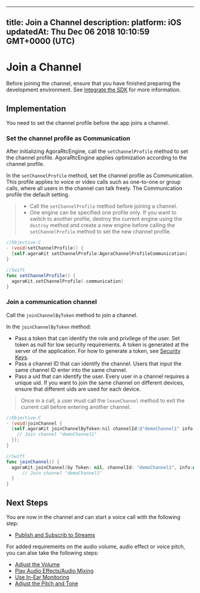 
---
title: Join a Channel
description: 
platform: iOS
updatedAt: Thu Dec 06 2018 10:10:59 GMT+0000 (UTC)
---
# Join a Channel
Before joining the channel, ensure that you have finished preparing the development environment. See [Integrate the SDK](../../en/Voice/ios_audio.md) for more information.

## Implementation
You need to set the channel profile before the app joins a channel.

### Set the channel profile as Communication
After initializing AgoraRtcEngine, call the `setChannelProfile` method to set the channel profile. AgoraRtcEngine applies optimization according to the channel profile.

In the `setChannelProfile` method, set the channel profile as Communication. This profile applies to voice or video calls such as one-to-one or group calls, where all users in the channel can talk freely. The Communication profile the default setting.

> - Call the `setChannelProfile` method before joining a channel.
> - One engine can be specified one profile only. If you want to switch to another profile, destroy the current engine using the `destroy` method and create a new engine before calling the `setChannelProfile` method to set the new channel profile.

```objective-c
//Objective-C
- (void)setChannelProfile() {
  [self.agoraKit setChannelProfile:AgoraChannelProfileCommunication]
}
```

```swift
//Swift
func setChannelProfile() {
  agoraKit.setChannelProfile(.communication)
}
```

### Join a communication channel
Call the `joinChannelByToken` method to join a channel. 

In the `joinChannelByToken` method:

- Pass a token that can identify the role and privilege of the user. Set token as null for low security requirements. A token is generated at the server of the application. For how to generate a token, see [Security Keys](../../en/Video/token.md).
- Pass a channel ID that can identify the channel. Users that input the same channel ID enter into the same channel.
- Pass a uid that can identify the user. Every user in a channel requires a unique uid. If you want to join the same channel on different devices, ensure that different uids are used for each device.

> Once in a call, a user must call the `leaveChannel` method to exit the current call before entering another channel.

```objective-c
//Objective-C
- (void)joinChannel {
  [self.agoraKit joinChannelByToken:nil channelId:@"demoChannel1" info:nil uid:0 joinSuccess:^(NSString *channel, NSUInteger uid, NSInteger elapsed) {
    // Join channel "demoChannel1"
  }];
}
```

```swift
//Swift
func joinChannel() {
  agoraKit.joinChannel(by Token: nil, channelId: "demoChannel1", info:nil, uid:0){[weak self] (sid, uid, elapsed) -> Void in
      // Join channel "demoChannel1"
  }
}
```

## Next Steps
You are now in the channel and can start a voice call with the following step:

* [Publish and Subscrib to Streams](../../en/Voice/publish_ios_audio.md)

For added requirements on the audio volume, audio effect or voice pitch, you can alse take the following steps:

* [Adjust the Volume](../../en/Voice/volume_ios_audio.md)
* [Play Audio Effects/Audio Mixing](../../en/Voice/effect_mixing_ios_audio.md)
* [Use In-Ear Monitoring](../../en/Voice/in-ear_ios_audio.md)
* [Adjust the Pitch and Tone](../../en/Voice/voice_effect_ios_audio.md)
